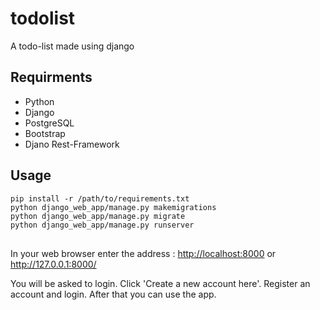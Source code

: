 # todolist
A todo-list made using django
<h2>Requirments</h2>
<ul>
<li>Python</li>
<li>Django</li>
<li>PostgreSQL</li>
<li>Bootstrap</li>
<li>Djano Rest-Framework</li>
</ul>
<h2>Usage</h2>
<pre>
<code>pip install -r /path/to/requirements.txt
python django_web_app/manage.py makemigrations
python django_web_app/manage.py migrate
python django_web_app/manage.py runserver
</code>
</pre>
<p>
In your web browser enter the address : <a href="http://localhost:8000" rel="nofollow">http://localhost:8000</a> or <a href="http://127.0.0.1:8000/" rel="nofollow">http://127.0.0.1:8000/</a>
</p>
<p>
You will be asked to login. Click 'Create a new account here'. Register an account and login. After that you can use the app.
</p>
